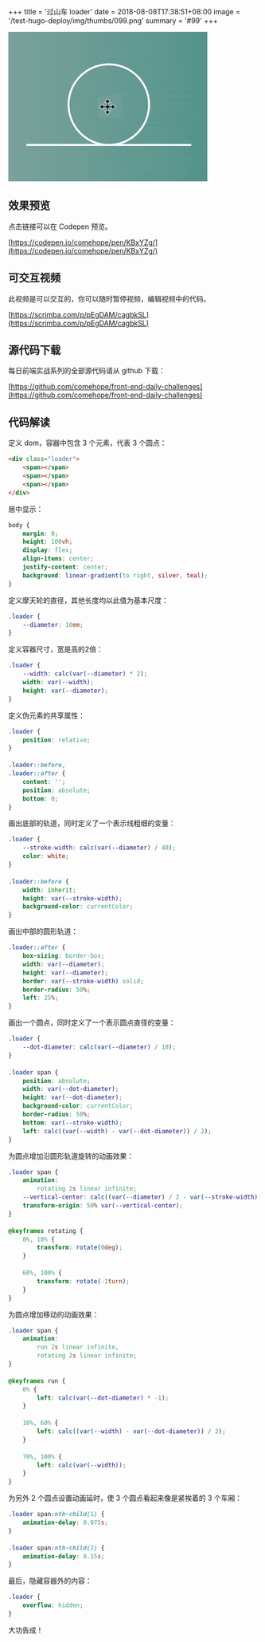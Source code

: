 +++
title = '过山车 loader'
date = 2018-08-08T17:38:51+08:00
image = '/test-hugo-deploy/img/thumbs/099.png'
summary = '#99'
+++

![](./work.gif)

## 效果预览

点击链接可以在 Codepen 预览。

[https://codepen.io/comehope/pen/KBxYZg/](https://codepen.io/comehope/pen/KBxYZg/)

## 可交互视频

此视频是可以交互的，你可以随时暂停视频，编辑视频中的代码。

[https://scrimba.com/p/pEgDAM/cagbkSL](https://scrimba.com/p/pEgDAM/cagbkSL)

## 源代码下载

每日前端实战系列的全部源代码请从 github 下载：

[https://github.com/comehope/front-end-daily-challenges](https://github.com/comehope/front-end-daily-challenges)

## 代码解读
定义 dom，容器中包含 3 个元素，代表 3 个圆点：
```html
<div class="loader">
    <span></span>
    <span></span>
    <span></span>
</div>
```

居中显示：
```css
body {
    margin: 0;
    height: 100vh;
    display: flex;
    align-items: center;
    justify-content: center;
    background: linear-gradient(to right, silver, teal);
}
```

定义摩天轮的直径，其他长度均以此值为基本尺度：
```css
.loader {
    --diameter: 10em;
}
```

定义容器尺寸，宽是高的2倍：
```css
.loader {
    --width: calc(var(--diameter) * 2);
    width: var(--width);
    height: var(--diameter);
}
```

定义伪元素的共享属性：
```css
.loader {
    position: relative;
}

.loader::before,
.loader::after {
    content: '';
    position: absolute;
    bottom: 0;
}
```

画出底部的轨道，同时定义了一个表示线粗细的变量：
```css
.loader {
    --stroke-width: calc(var(--diameter) / 40);
    color: white;
}

.loader::before {
    width: inherit;
    height: var(--stroke-width);
    background-color: currentColor;
}
```

画出中部的圆形轨道：
```css
.loader::after {
    box-sizing: border-box;
    width: var(--diameter);
    height: var(--diameter);
    border: var(--stroke-width) solid;
    border-radius: 50%;
    left: 25%;
}
```

画出一个圆点，同时定义了一个表示圆点直径的变量：
```css
.loader {
    --dot-diameter: calc(var(--diameter) / 10);
}

.loader span {
    position: absolute;
    width: var(--dot-diameter);
    height: var(--dot-diameter);
    background-color: currentColor;
    border-radius: 50%;
    bottom: var(--stroke-width);
    left: calc((var(--width) - var(--dot-diameter)) / 2);
}
```

为圆点增加沿圆形轨道旋转的动画效果：
```css
.loader span {
    animation:
        rotating 2s linear infinite;
    --vertical-center: calc((var(--diameter) / 2 - var(--stroke-width) - var(--dot-diameter)) * -1);
    transform-origin: 50% var(--vertical-center);
}

@keyframes rotating {
    0%, 10% {
        transform: rotate(0deg);
    }

    60%, 100% {
        transform: rotate(-1turn);
    }
}
```

为圆点增加移动的动画效果：
```css
.loader span {
    animation:
        run 2s linear infinite,
        rotating 2s linear infinite;
}

@keyframes run {
    0% {
        left: calc(var(--dot-diameter) * -1);
    }

    10%, 60% {
        left: calc((var(--width) - var(--dot-diameter)) / 2);
    }

    70%, 100% {
        left: calc(var(--width));
    }
}
```

为另外 2 个圆点设置动画延时，使 3 个圆点看起来像是紧挨着的 3 个车厢：
```css
.loader span:nth-child(1) {
    animation-delay: 0.075s;
}

.loader span:nth-child(2) {
    animation-delay: 0.15s;
}
```

最后，隐藏容器外的内容：
```css
.loader {
    overflow: hidden;
}
```

大功告成！
